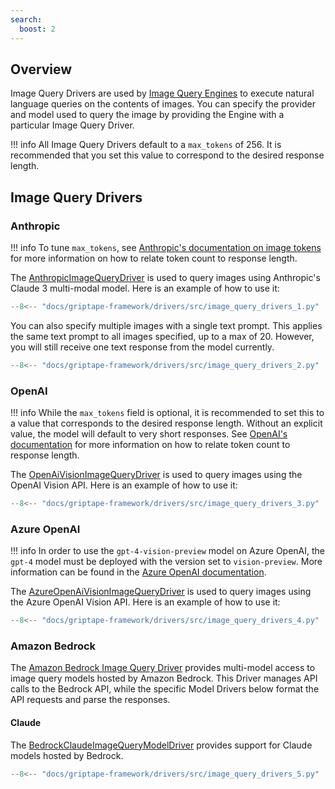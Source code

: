 ```yaml
---
search:
  boost: 2
---
```


## Overview

Image Query Drivers are used by [Image Query Engines](../engines/image-query-engines.md) to execute natural language queries on the contents of images. You can specify the provider and model used to query the image by providing the Engine with a particular Image Query Driver.

!!! info
    All Image Query Drivers default to a `max_tokens` of 256. It is recommended that you set this value to correspond to the desired response length.

## Image Query Drivers

### Anthropic

!!! info
    To tune `max_tokens`, see [Anthropic's documentation on image tokens](https://docs.anthropic.com/claude/docs/vision#image-costs) for more information on how to relate token count to response length.

The [AnthropicImageQueryDriver](../../reference/griptape/drivers/image_query/anthropic_image_query_driver.md) is used to query images using Anthropic's Claude 3 multi-modal model. Here is an example of how to use it:

```python
--8<-- "docs/griptape-framework/drivers/src/image_query_drivers_1.py"
```

You can also specify multiple images with a single text prompt. This applies the same text prompt to all images specified, up to a max of 20. However, you will still receive one text response from the model currently.

```python
--8<-- "docs/griptape-framework/drivers/src/image_query_drivers_2.py"
```

### OpenAI

!!! info
    While the `max_tokens` field is optional, it is recommended to set this to a value that corresponds to the desired response length. Without an explicit value, the model will default to very short responses. See [OpenAI's documentation](https://help.openai.com/en/articles/4936856-what-are-tokens-and-how-to-count-them) for more information on how to relate token count to response length.

The [OpenAiVisionImageQueryDriver](../../reference/griptape/drivers/image_query/openai_image_query_driver.md) is used to query images using the OpenAI Vision API. Here is an example of how to use it:

```python
--8<-- "docs/griptape-framework/drivers/src/image_query_drivers_3.py"
```

### Azure OpenAI

!!! info
    In order to use the `gpt-4-vision-preview` model on Azure OpenAI, the `gpt-4` model must be deployed with the version set to `vision-preview`. More information can be found in the [Azure OpenAI documentation](https://learn.microsoft.com/en-us/azure/ai-services/openai/how-to/gpt-with-vision).

The [AzureOpenAiVisionImageQueryDriver](../../reference/griptape/drivers/image_query/azure_openai_image_query_driver.md) is used to query images using the Azure OpenAI Vision API. Here is an example of how to use it:

```python
--8<-- "docs/griptape-framework/drivers/src/image_query_drivers_4.py"
```

### Amazon Bedrock

The [Amazon Bedrock Image Query Driver](../../reference/griptape/drivers/image_query/amazon_bedrock_image_query_driver.md) provides multi-model access to image query models hosted by Amazon Bedrock. This Driver manages API calls to the Bedrock API, while the specific Model Drivers below format the API requests and parse the responses.

#### Claude

The [BedrockClaudeImageQueryModelDriver](../../reference/griptape/drivers/image_query_model/bedrock_claude_image_query_model_driver.md) provides support for Claude models hosted by Bedrock.

```python
--8<-- "docs/griptape-framework/drivers/src/image_query_drivers_5.py"
```
